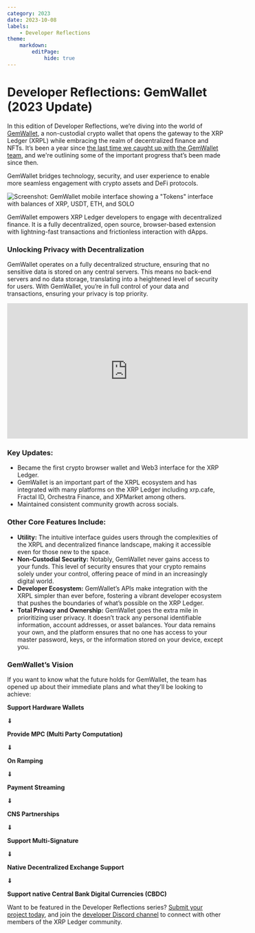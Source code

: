```yaml
---
category: 2023
date: 2023-10-08
labels:
    - Developer Reflections
theme:
    markdown:
        editPage:
            hide: true
---
```

# Developer Reflections: GemWallet (2023 Update)

In this edition of Developer Reflections, we’re diving into the world of [GemWallet](https://gemwallet.app/), a non-custodial crypto wallet that opens the gateway to the XRP Ledger (XRPL) while embracing the realm of decentralized finance and NFTs. It’s been a year since [the last time we caught up with the GemWallet team](/blog/2022/gemwallet), and we're outlining some of the important progress that’s been made since then. 

GemWallet bridges technology, security, and user experience to enable more seamless engagement with crypto assets and DeFi protocols.

<!-- BREAK -->

![Screenshot: GemWallet mobile interface showing a "Tokens" interface with balances of XRP, USDT, ETH, and SOLO](/blog/img/dev-reflections-gemwallet-2023.png)

GemWallet empowers XRP Ledger developers to engage with decentralized finance. It is a fully decentralized, open source, browser-based extension with lightning-fast transactions and frictionless interaction with dApps. 


### Unlocking Privacy with Decentralization

GemWallet operates on a fully decentralized structure, ensuring that no sensitive data is stored on any central servers. This means no back-end servers and no data storage, translating into a heightened level of security for users. With GemWallet, you’re in full control of your data and transactions, ensuring your privacy is top priority.

<iframe width="560" height="315" src="https://www.youtube.com/embed/CRhOIPvGJ9w?si=Dv7yR8fx37181_ep" title="YouTube video player" frameborder="0" allow="accelerometer; autoplay; clipboard-write; encrypted-media; gyroscope; picture-in-picture; web-share" allowfullscreen></iframe>

### Key Updates:

* Became the first crypto browser wallet and Web3 interface for the XRP Ledger.
* GemWallet is an important part of the XRPL ecosystem and has integrated with many platforms on the XRP Ledger including xrp.cafe, Fractal ID, Orchestra Finance, and XPMarket among others.
* Maintained consistent community growth across socials.


### Other Core Features Include:

* **Utility:** The intuitive interface guides users through the complexities of the XRPL and decentralized finance landscape, making it accessible even for those new to the space.
* **Non-Custodial Security:** Notably, GemWallet never gains access to your funds. This level of security ensures that your crypto remains solely under your control, offering peace of mind in an increasingly digital world.
* **Developer Ecosystem:** GemWallet’s APIs make integration with the XRPL simpler than ever before, fostering a vibrant developer ecosystem that pushes the boundaries of what’s possible on the XRP Ledger. 
* **Total Privacy and Ownership:** GemWallet goes the extra mile in prioritizing user privacy. It doesn’t track any personal identifiable information, account addresses, or asset balances. Your data remains your own, and the platform ensures that no one has access to your master password, keys, or the information stored on your device, except you. 


### GemWallet’s Vision

If you want to know what the future holds for GemWallet, the team has opened up about their immediate plans and what they’ll be looking to achieve: 

**Support Hardware Wallets**

**⇓**

**Provide MPC (Multi Party Computation)**

**⇓**

**On Ramping**

**⇓**

**Payment Streaming**

**⇓**

**CNS Partnerships**

**⇓**

**Support Multi-Signature**

**⇓**

**Native Decentralized Exchange Support**

**⇓**

**Support native Central Bank Digital Currencies (CBDC)**

Want to be featured in the Developer Reflections series? [Submit your project today](https://xrpl.org/contribute.html#xrpl-blog), and join the [developer Discord channel](https://xrpldevs.com/) to connect with other members of the XRP Ledger community.
